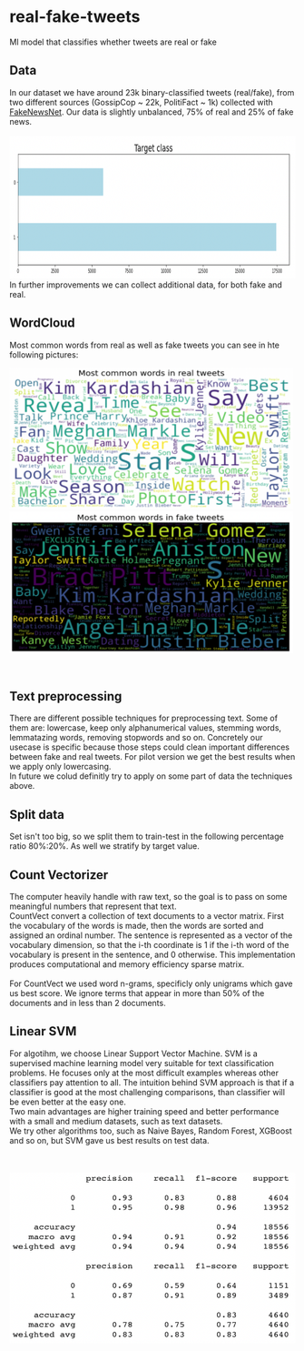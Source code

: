 # real-fake-tweets
Ml model that classifies whether tweets are real or fake

## Data
In our dataset we have around 23k binary-classified tweets (real/fake), from two different sources (GossipCop ~ 22k, PolitiFact ~ 1k) collected with [FakeNewsNet](https://github.com/KaiDMML/FakeNewsNet).
Our data is slightly unbalanced, 75% of real and 25% of fake news.
<br/><br/> <img src="https://github.com/VladimirLukovic/real-fake-tweets/blob/main/pictures/Target value plot.png" width="700" height="250">
<br/> In further improvements we can collect additional data, for both fake and real.

## WordCloud
Most common words from real as well as fake tweets you can see in hte following pictures:
<br/>
<p float="left">
  <img src="https://github.com/VladimirLukovic/real-fake-tweets/blob/main/pictures/Most common words - real.png" width="500" height="250" />
  <img src="https://github.com/VladimirLukovic/real-fake-tweets/blob/main/pictures/Most common words - fake.png" width="500" height="250" /> 
</p>
<br/>

## Text preprocessing
There are different possible techniques for preprocessing text. Some of them are: lowercase, keep only alphanumerical values, stemming words, lemmatazing words, removing stopwords and so on.
Concretely our usecase is specific because those steps could clean important differences between fake and real tweets. For pilot version we get the best results when we apply only lowercasing.
<br/>In future we colud definitly try to apply on some part of data the techniques above.

## Split data
Set isn't too big, so we split them to train-test in the following percentage ratio 80%:20%. As well we stratify by target value.

## Count Vectorizer
The computer heavily handle with raw text, so the goal is to pass on some meaningful numbers that represent that text.<br/>
CountVect convert a collection of text documents to a vector matrix. 
First the vocabulary of the words is made, then the words are sorted and assigned an ordinal number.
The sentence is represented as a vector of the vocabulary dimension, so that the i-th coordinate is 1 if the i-th word of the vocabulary is present in the sentence, and 0 otherwise.
This implementation produces computational and memory efficiency sparse matrix.<br/><br/>
For CountVect we used word n-grams, specificly only unigrams which gave us best score. We ignore terms that appear in more than 50% of the documents and in less than 2 documents.

## Linear SVM
For algotihm, we choose Linear Support Vector Machine. SVM is a supervised machine learning model very suitable for text classification problems.
He focuses only at the most difficult examples whereas other classifiers pay attention to all.
The intuition behind SVM approach is that if a classifier is good at the most challenging comparisons, than classifier will be even better at the easy one.
<br/>Two main advantages are higher training speed and better performance with a small and medium datasets, such as text datasets. 
<br/>We try other algorithms too, such as Naive Bayes, Random Forest, XGBoost and so on, but SVM gave us best results on test data.

<br/><br/> <img src="https://github.com/VladimirLukovic/real-fake-tweets/blob/main/pictures/SVM_classification_report.png" width="600" height="300">
